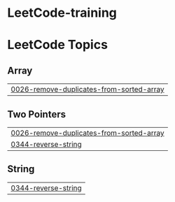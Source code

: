 # LeetCode-training
<!---LeetCode Topics Start-->
# LeetCode Topics
## Array
|  |
| ------- |
| [0026-remove-duplicates-from-sorted-array](https://github.com/kiethuynh6496/LeetCode-training/tree/master/0026-remove-duplicates-from-sorted-array) |
## Two Pointers
|  |
| ------- |
| [0026-remove-duplicates-from-sorted-array](https://github.com/kiethuynh6496/LeetCode-training/tree/master/0026-remove-duplicates-from-sorted-array) |
| [0344-reverse-string](https://github.com/kiethuynh6496/LeetCode-training/tree/master/0344-reverse-string) |
## String
|  |
| ------- |
| [0344-reverse-string](https://github.com/kiethuynh6496/LeetCode-training/tree/master/0344-reverse-string) |
<!---LeetCode Topics End-->